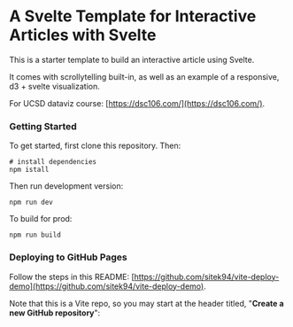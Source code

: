 # A Svelte Template for Interactive Articles with Svelte

This is a starter template to build an interactive article using Svelte.

It comes with scrollytelling built-in, as well as an example of a responsive, d3 + svelte visualization.

For UCSD dataviz course: [https://dsc106.com/](https://dsc106.com/).


### Getting Started
To get started, first clone this repository. Then:

```
# install dependencies
npm istall
```

Then run development version:

```
npm run dev
```

To build for prod:

```
npm run build
```


### Deploying to GitHub Pages

Follow the steps in this README: [https://github.com/sitek94/vite-deploy-demo](https://github.com/sitek94/vite-deploy-demo). 

Note that this is a Vite repo, so you may start at the header titled, "**Create a new GitHub repository**":

